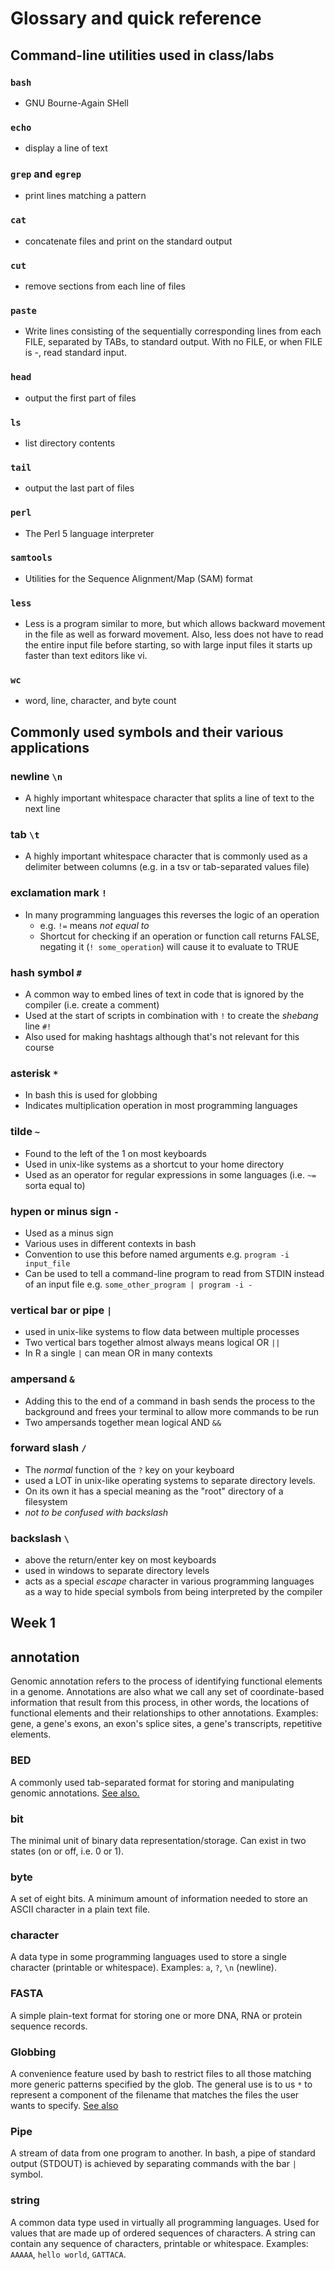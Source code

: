 # Glossary and quick reference

## Command-line utilities used in class/labs

### `bash`

-  GNU Bourne-Again SHell

### `echo`

-  display a line of text

### `grep` and `egrep`

- print lines matching a pattern

### `cat`

- concatenate files and print on the standard output

### `cut`

- remove sections from each line of files

### `paste`

- Write lines consisting of the sequentially corresponding lines from each FILE, separated by TABs, to standard output.  With no FILE, or when FILE is -, read standard input.

### `head`

- output the first part of files

### `ls`

- list directory contents

### `tail`

- output the last part of files

### `perl`

- The Perl 5 language interpreter

### `samtools`

- Utilities for the Sequence Alignment/Map (SAM) format

### `less`

- Less  is a program similar to more, but which allows backward movement in the file as well as forward movement.  Also, less does not have to read the entire input file before starting, so with large input files it starts up faster than text editors like vi.

### `wc`

- word, line, character, and byte count

## Commonly used symbols and their various applications

### newline `\n`

- A highly important whitespace character that splits a line of text to the next line

### tab `\t`

- A highly important whitespace character that is commonly used as a delimiter between columns (e.g. in a tsv or tab-separated values file)

### exclamation mark `!` 

- In many programming languages this reverses the logic of an operation 
  - e.g. `!=` means *not equal to*
  - Shortcut for checking if an operation or function call returns FALSE, negating it (`! some_operation`) will cause it to evaluate to TRUE 
  
### hash symbol `#` 

- A common way to embed lines of text in code that is ignored by the compiler (i.e. create a comment)
- Used at the start of scripts in combination with `!` to create the *shebang* line `#!`
- Also used for making hashtags although that's not relevant for this course

### asterisk `*`

- In bash this is used for globbing
- Indicates multiplication operation in most programming languages

### tilde `~`

- Found to the left of the 1 on most keyboards
- Used in unix-like systems as a shortcut to your home directory 
- Used as an operator for regular expressions in some languages (i.e. `~=` sorta equal to)

### hypen or minus sign `-`

- Used as a minus sign
- Various uses in different contexts in bash
 - Convention to use this before named arguments e.g. `program -i input_file`
 - Can be used to tell a command-line program to read from STDIN instead of an input file e.g. `some_other_program | program -i - `
 

### vertical bar or pipe `|`

- used in unix-like systems to flow data between multiple processes
- Two vertical bars together almost always means logical OR `||`
- In R a single `|` can mean OR in many contexts

### ampersand `&`

- Adding this to the end of a command in bash sends the process to the background and frees your terminal to allow more commands to be run
- Two ampersands together mean logical AND `&&`

### forward slash `/`  

- The *normal* function of the `?` key on your keyboard
- used a LOT in unix-like operating systems to separate directory levels.
- On its own it has a special meaning as the "root" directory of a filesystem 
- *not to be confused with backslash*

### backslash `\` 

- above the return/enter key on most keyboards
- used in windows to separate directory levels
- acts as a special *escape* character in various programming languages as a way to hide special symbols from being interpreted by the compiler

## Week 1

## annotation

Genomic annotation refers to the process of identifying functional elements in a genome. Annotations are also what we call any set of coordinate-based information that result from this process, in other words, the locations of functional elements and their relationships to other annotations. Examples: gene, a gene's exons, an exon's splice sites, a gene's transcripts, repetitive elements.

### BED

A commonly used tab-separated format for storing and manipulating genomic annotations. [See also.](https://genome.ucsc.edu/FAQ/FAQformat.html)

### bit

The minimal unit of binary data representation/storage. Can exist in two states (on or off, i.e. 0 or 1).

### byte

A set of eight bits. A minimum amount of information needed to store an ASCII character in a plain text file. 

### character

A data type in some programming languages used to store a single character (printable or whitespace). Examples: `a`, `?`, `\n` (newline).

### FASTA

A simple plain-text format for storing one or more DNA, RNA or protein sequence records. 

### Globbing

A convenience feature used by bash to restrict files to all those matching more generic patterns specified by the glob. The general use is to us `*` to represent a component of the filename that matches the files the user wants to specify. [See also](https://mywiki.wooledge.org/glob)

### Pipe

A stream of data from one program to another. In bash, a pipe of standard output (STDOUT) is achieved by separating commands with the bar `|` symbol. 

### string

A common data type used in virtually all programming languages. Used for values that are made up of ordered sequences of characters. A string can contain any sequence of characters, printable or whitespace. Examples: `AAAAA`, `hello world`, `GATTACA`.
